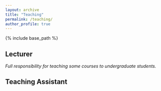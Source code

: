 ```yaml
---
layout: archive
title: "Teaching"
permalink: /teaching/
author_profile: true
---
```


{% include base_path %}

Lecturer
-----
*Full responsibility for teaching some courses to undergraduate students.*

Teaching Assistant
-----



